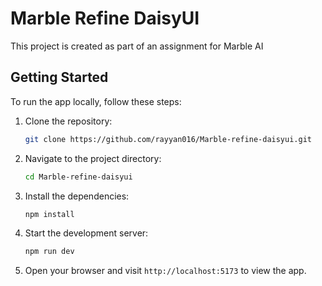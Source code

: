 # Marble Refine DaisyUI

This project is created as part of an assignment for Marble AI

## Getting Started

To run the app locally, follow these steps:

1. Clone the repository:

   ```bash
   git clone https://github.com/rayyan016/Marble-refine-daisyui.git
   ```

2. Navigate to the project directory:

   ```bash
   cd Marble-refine-daisyui
   ```

3. Install the dependencies:

   ```bash
   npm install
   ```

4. Start the development server:

   ```bash
   npm run dev
   ```

5. Open your browser and visit `http://localhost:5173` to view the app.


